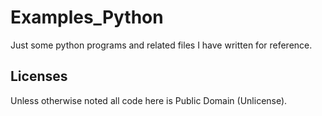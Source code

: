 Examples_Python
===========

Just some python programs and related files I have written for reference.

Licenses
--------

Unless otherwise noted all code here is Public Domain (Unlicense).
